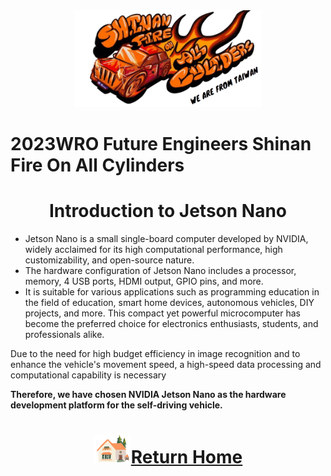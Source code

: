 <div align="center"><img src="../../other/img/logo.png" width="300" alt=" logo"></div>

2023WRO Future Engineers Shinan Fire On All Cylinders  
====
# <div align="center">Introduction to Jetson Nano</div> 

- Jetson Nano is a small single-board computer developed by NVIDIA, widely acclaimed for its high computational performance, high customizability, and open-source nature.
- The hardware configuration of Jetson Nano includes a processor, memory, 4 USB ports, HDMI output, GPIO pins, and more.
- It is suitable for various applications such as programming education in the field of education, smart home devices, autonomous vehicles, DIY projects, and more. This compact yet powerful microcomputer has become the preferred choice for electronics enthusiasts, students, and professionals alike.

Due to the need for high budget efficiency in image recognition and to enhance the vehicle's movement speed, a high-speed data processing and computational capability is necessary

__Therefore, we have chosen NVIDIA Jetson Nano as the hardware development platform for the self-driving vehicle.__
# <div align="center">![HOME](../../other/img/Home.png)[Return Home](../../)</div> 
